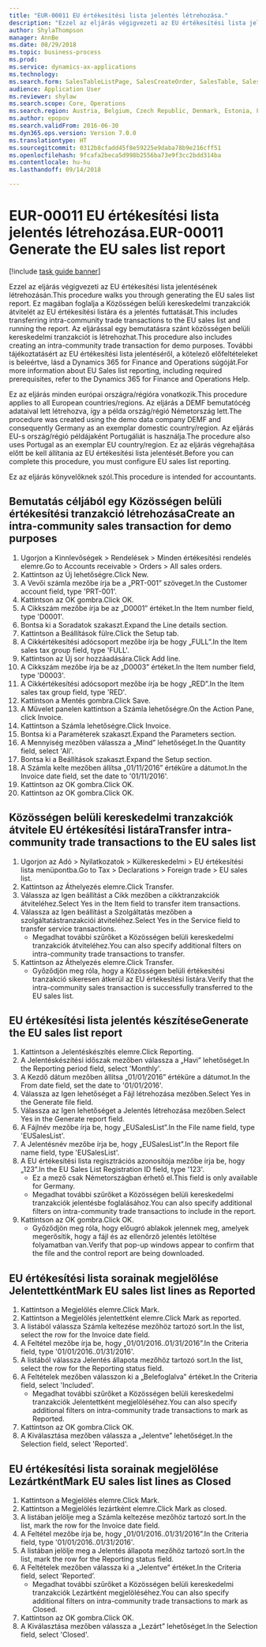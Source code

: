 ```yaml
--- 
title: "EUR-00011 EU értékesítési lista jelentés létrehozása."
description: "Ezzel az eljárás végigvezeti az EU értékesítési lista jelentésének létrehozásán."
author: ShylaThompson
manager: AnnBe
ms.date: 08/29/2018
ms.topic: business-process
ms.prod: 
ms.service: dynamics-ax-applications
ms.technology: 
ms.search.form: SalesTableListPage, SalesCreateOrder, SalesTable, SalesEditLines,  EUSalesList, EUSalesListSelection, SysQueryForm, SysLookup
audience: Application User
ms.reviewer: shylaw
ms.search.scope: Core, Operations
ms.search.region: Austria, Belgium, Czech Republic, Denmark, Estonia, Finland, France, Germany, Hungary, Ireland, Italy, Latvia, Lithuania, Netherlands, Poland, Spain, Sweden, United Kingdom
ms.author: epopov
ms.search.validFrom: 2016-06-30
ms.dyn365.ops.version: Version 7.0.0
ms.translationtype: HT
ms.sourcegitcommit: 0312b8cfadd45f8e59225e9daba78b9e216cff51
ms.openlocfilehash: 9fcafa2beca5d998b2556ba73e9f3cc2bdd314ba
ms.contentlocale: hu-hu
ms.lasthandoff: 09/14/2018

---
```

# <a name="eur-00011-generate-the-eu-sales-list-report"></a><span data-ttu-id="54c09-103">EUR-00011 EU értékesítési lista jelentés létrehozása.</span><span class="sxs-lookup"><span data-stu-id="54c09-103">EUR-00011 Generate the EU sales list report</span></span>

[!include [task guide banner](../../includes/task-guide-banner.md)]

<span data-ttu-id="54c09-104">Ezzel az eljárás végigvezeti az EU értékesítési lista jelentésének létrehozásán.</span><span class="sxs-lookup"><span data-stu-id="54c09-104">This procedure walks you through generating the EU sales list report.</span></span> <span data-ttu-id="54c09-105">Ez magában foglalja a Közösségen belüli kereskedelmi tranzakciók átvitelét az EU értékesítési listára és a jelentés futtatását.</span><span class="sxs-lookup"><span data-stu-id="54c09-105">This includes transferring intra-community trade transactions to the EU sales list and running the report.</span></span> <span data-ttu-id="54c09-106">Az eljárással egy bemutatásra szánt közösségen belüli kereskedelmi tranzakciót is létrehozhat.</span><span class="sxs-lookup"><span data-stu-id="54c09-106">This  procedure also includes creating an intra-community trade transaction for demo purposes.</span></span> <span data-ttu-id="54c09-107">További tájékoztatásért az EU értékesítési lista jelentéséről, a kötelező előfeltételeket is beleértve, lásd a Dynamics 365 for Finance and Operations súgóját.</span><span class="sxs-lookup"><span data-stu-id="54c09-107">For more information about EU Sales list reporting, including required prerequisites, refer to the Dynamics 365 for Finance and Operations Help.</span></span>

<span data-ttu-id="54c09-108">Ez az eljárás minden európai országra/régióra vonatkozik.</span><span class="sxs-lookup"><span data-stu-id="54c09-108">This procedure applies to all European countries/regions.</span></span> <span data-ttu-id="54c09-109">Az eljárás a DEMF bemutatócég adataival lett létrehozva, így a példa ország/régió Németország lett.</span><span class="sxs-lookup"><span data-stu-id="54c09-109">The procedure was created using the demo data company DEMF and consequently Germany as an exemplar domestic country/region.</span></span> <span data-ttu-id="54c09-110">Az eljárás EU-s ország/régió példájaként Portugáliát is használja.</span><span class="sxs-lookup"><span data-stu-id="54c09-110">The procedure also uses Portugal as an exemplar EU country/region.</span></span> <span data-ttu-id="54c09-111">Ez az eljárás végrehajtása előtt be kell állítania az EU értékesítési lista jelentését.</span><span class="sxs-lookup"><span data-stu-id="54c09-111">Before you can complete this procedure, you must configure EU sales list reporting.</span></span>

<span data-ttu-id="54c09-112">Ez az eljárás könyvelőknek szól.</span><span class="sxs-lookup"><span data-stu-id="54c09-112">This procedure is intended for accountants.</span></span>


## <a name="create-an-intra-community-sales-transaction-for-demo-purposes"></a><span data-ttu-id="54c09-113">Bemutatás céljából egy Közösségen belüli értékesítési tranzakció létrehozása</span><span class="sxs-lookup"><span data-stu-id="54c09-113">Create an intra-community sales transaction for demo purposes</span></span>
1. <span data-ttu-id="54c09-114">Ugorjon a Kinnlevőségek > Rendelések > Minden értékesítési rendelés elemre.</span><span class="sxs-lookup"><span data-stu-id="54c09-114">Go to Accounts receivable > Orders > All sales orders.</span></span>
2. <span data-ttu-id="54c09-115">Kattintson az Új lehetőségre.</span><span class="sxs-lookup"><span data-stu-id="54c09-115">Click New.</span></span>
3. <span data-ttu-id="54c09-116">A Vevői számla mezőbe írja be a „PRT-001” szöveget.</span><span class="sxs-lookup"><span data-stu-id="54c09-116">In the Customer account field, type 'PRT-001'.</span></span>
4. <span data-ttu-id="54c09-117">Kattintson az OK gombra.</span><span class="sxs-lookup"><span data-stu-id="54c09-117">Click OK.</span></span>
5. <span data-ttu-id="54c09-118">A Cikkszám mezőbe írja be az „D0001” értéket.</span><span class="sxs-lookup"><span data-stu-id="54c09-118">In the Item number field, type 'D0001'.</span></span>
6. <span data-ttu-id="54c09-119">Bontsa ki a Soradatok szakaszt.</span><span class="sxs-lookup"><span data-stu-id="54c09-119">Expand the Line details section.</span></span>
7. <span data-ttu-id="54c09-120">Kattintson a Beállítások fülre.</span><span class="sxs-lookup"><span data-stu-id="54c09-120">Click the Setup tab.</span></span>
8. <span data-ttu-id="54c09-121">A Cikkértékesítési adócsoport mezőbe írja be hogy „FULL”.</span><span class="sxs-lookup"><span data-stu-id="54c09-121">In the Item sales tax group field, type 'FULL'.</span></span>
9. <span data-ttu-id="54c09-122">Kattintson az Új sor hozzáadására.</span><span class="sxs-lookup"><span data-stu-id="54c09-122">Click Add line.</span></span>
10. <span data-ttu-id="54c09-123">A Cikkszám mezőbe írja be az „D0003” értéket.</span><span class="sxs-lookup"><span data-stu-id="54c09-123">In the Item number field, type 'D0003'.</span></span>
11. <span data-ttu-id="54c09-124">A Cikkértékesítési adócsoport mezőbe írja be hogy „RED”.</span><span class="sxs-lookup"><span data-stu-id="54c09-124">In the Item sales tax group field, type 'RED'.</span></span>
12. <span data-ttu-id="54c09-125">Kattintson a Mentés gombra.</span><span class="sxs-lookup"><span data-stu-id="54c09-125">Click Save.</span></span>
13. <span data-ttu-id="54c09-126">A Művelet panelen kattintson a Számla lehetőségre.</span><span class="sxs-lookup"><span data-stu-id="54c09-126">On the Action Pane, click Invoice.</span></span>
14. <span data-ttu-id="54c09-127">Kattintson a Számla lehetőségre.</span><span class="sxs-lookup"><span data-stu-id="54c09-127">Click Invoice.</span></span>
15. <span data-ttu-id="54c09-128">Bontsa ki a Paraméterek szakaszt.</span><span class="sxs-lookup"><span data-stu-id="54c09-128">Expand the Parameters section.</span></span>
16. <span data-ttu-id="54c09-129">A Mennyiség mezőben válassza a „Mind” lehetőséget.</span><span class="sxs-lookup"><span data-stu-id="54c09-129">In the Quantity field, select 'All'.</span></span>
17. <span data-ttu-id="54c09-130">Bontsa ki a Beállítások szakaszt.</span><span class="sxs-lookup"><span data-stu-id="54c09-130">Expand the Setup section.</span></span>
18. <span data-ttu-id="54c09-131">A Számla kelte mezőben állítsa „01/11/2016” értékűre a dátumot.</span><span class="sxs-lookup"><span data-stu-id="54c09-131">In the Invoice date field, set the date to '01/11/2016'.</span></span>
19. <span data-ttu-id="54c09-132">Kattintson az OK gombra.</span><span class="sxs-lookup"><span data-stu-id="54c09-132">Click OK.</span></span>
20. <span data-ttu-id="54c09-133">Kattintson az OK gombra.</span><span class="sxs-lookup"><span data-stu-id="54c09-133">Click OK.</span></span>

## <a name="transfer-intra-community-trade-transactions-to-the-eu-sales-list"></a><span data-ttu-id="54c09-134">Közösségen belüli kereskedelmi tranzakciók átvitele EU értékesítési listára</span><span class="sxs-lookup"><span data-stu-id="54c09-134">Transfer intra-community trade transactions to the EU sales list</span></span>
1. <span data-ttu-id="54c09-135">Ugorjon az Adó > Nyilatkozatok > Külkereskedelmi > EU értékesítési lista menüpontba.</span><span class="sxs-lookup"><span data-stu-id="54c09-135">Go to Tax > Declarations > Foreign trade > EU sales list.</span></span>
2. <span data-ttu-id="54c09-136">Kattintson az Áthelyezés elemre.</span><span class="sxs-lookup"><span data-stu-id="54c09-136">Click Transfer.</span></span>
3. <span data-ttu-id="54c09-137">Válassza az Igen beállítást a Cikk mezőben a cikktranzakciók átviteléhez.</span><span class="sxs-lookup"><span data-stu-id="54c09-137">Select Yes in the Item field to transfer item transactions.</span></span>
4. <span data-ttu-id="54c09-138">Válassza az Igen beállítást a Szolgáltatás mezőben a szolgáltatástranzakciói átviteléhez.</span><span class="sxs-lookup"><span data-stu-id="54c09-138">Select Yes in the Service field to transfer service transactions.</span></span>
    * <span data-ttu-id="54c09-139">Megadhat további szűrőket a Közösségen belüli kereskedelmi tranzakciók átviteléhez.</span><span class="sxs-lookup"><span data-stu-id="54c09-139">You can also specify additional filters on intra-community trade transactions to transfer.</span></span>  
5. <span data-ttu-id="54c09-140">Kattintson az Áthelyezés elemre.</span><span class="sxs-lookup"><span data-stu-id="54c09-140">Click Transfer.</span></span>
    * <span data-ttu-id="54c09-141">Győződjön meg róla, hogy a Közösségen belüli értékesítési tranzakció sikeresen átkerül az EU értékesítési listára.</span><span class="sxs-lookup"><span data-stu-id="54c09-141">Verify that the intra-community sales transaction is successfully transferred to the EU sales list.</span></span>  

## <a name="generate-the-eu-sales-list-report"></a><span data-ttu-id="54c09-142">EU értékesítési lista jelentés készítése</span><span class="sxs-lookup"><span data-stu-id="54c09-142">Generate the EU sales list report</span></span>
1. <span data-ttu-id="54c09-143">Kattintson a Jelentéskészítés elemre.</span><span class="sxs-lookup"><span data-stu-id="54c09-143">Click Reporting.</span></span>
2. <span data-ttu-id="54c09-144">A Jelentéskészítési időszak mezőben válassza a „Havi” lehetőséget.</span><span class="sxs-lookup"><span data-stu-id="54c09-144">In the Reporting period field, select 'Monthly'.</span></span>
3. <span data-ttu-id="54c09-145">A Kezdő dátum mezőben állítsa „01/01/2016” értékűre a dátumot.</span><span class="sxs-lookup"><span data-stu-id="54c09-145">In the From date field, set the date to '01/01/2016'.</span></span>
4. <span data-ttu-id="54c09-146">Válassza az Igen lehetőséget a Fájl létrehozása mezőben.</span><span class="sxs-lookup"><span data-stu-id="54c09-146">Select Yes in the Generate file field.</span></span>
5. <span data-ttu-id="54c09-147">Válassza az Igen lehetőséget a Jelentés létrehozása mezőben.</span><span class="sxs-lookup"><span data-stu-id="54c09-147">Select Yes in the Generate report field.</span></span>
6. <span data-ttu-id="54c09-148">A Fájlnév mezőbe írja be, hogy „EUSalesList”.</span><span class="sxs-lookup"><span data-stu-id="54c09-148">In the File name field, type 'EUSalesList'.</span></span>
7. <span data-ttu-id="54c09-149">A Jelentésnév mezőbe írja be, hogy „EUSalesList”.</span><span class="sxs-lookup"><span data-stu-id="54c09-149">In the Report file name field, type 'EUSalesList'.</span></span>
8. <span data-ttu-id="54c09-150">A EU értékesítési lista regisztrációs azonosítója mezőbe írja be, hogy „123”.</span><span class="sxs-lookup"><span data-stu-id="54c09-150">In the EU Sales List Registration ID field, type '123'.</span></span>
    * <span data-ttu-id="54c09-151">Ez a mező csak Németországban érhető el.</span><span class="sxs-lookup"><span data-stu-id="54c09-151">This field is only available for Germany.</span></span>  
    * <span data-ttu-id="54c09-152">Megadhat további szűrőket a Közösségen belüli kereskedelmi tranzakciók jelentésbe foglalásához.</span><span class="sxs-lookup"><span data-stu-id="54c09-152">You can also specify additional filters on intra-community trade transactions to include in the report.</span></span>  
9. <span data-ttu-id="54c09-153">Kattintson az OK gombra.</span><span class="sxs-lookup"><span data-stu-id="54c09-153">Click OK.</span></span>
    * <span data-ttu-id="54c09-154">Győződjön meg róla, hogy előugró ablakok jelennek meg, amelyek megerősítik, hogy a fájl és az ellenőrző jelentés letöltése folyamatban van.</span><span class="sxs-lookup"><span data-stu-id="54c09-154">Verify that pop-up windows appear to confirm that the file and the control report are being downloaded.</span></span>  

## <a name="mark-eu-sales-list-lines-as-reported"></a><span data-ttu-id="54c09-155">EU értékesítési lista sorainak megjelölése Jelentettként</span><span class="sxs-lookup"><span data-stu-id="54c09-155">Mark EU sales list lines as Reported</span></span>
1. <span data-ttu-id="54c09-156">Kattintson a Megjelölés elemre.</span><span class="sxs-lookup"><span data-stu-id="54c09-156">Click Mark.</span></span>
2. <span data-ttu-id="54c09-157">Kattintson a Megjelölés jelentettként elemre.</span><span class="sxs-lookup"><span data-stu-id="54c09-157">Click Mark as reported.</span></span>
3. <span data-ttu-id="54c09-158">A listából válassza Számla keltezése mezőhöz tartozó sort.</span><span class="sxs-lookup"><span data-stu-id="54c09-158">In the list, select the row for the Invoice date field.</span></span>
4. <span data-ttu-id="54c09-159">A Feltétel mezőbe írja be, hogy „01/01/2016..01/31/2016”.</span><span class="sxs-lookup"><span data-stu-id="54c09-159">In the Criteria field, type '01/01/2016..01/31/2016'.</span></span>
5. <span data-ttu-id="54c09-160">A listából válassza Jelentés állapota mezőhöz tartozó sort.</span><span class="sxs-lookup"><span data-stu-id="54c09-160">In the list, select the row for the Reporting status field.</span></span>
6. <span data-ttu-id="54c09-161">A Feltételek mezőben válasszon ki a „Belefoglalva” értéket.</span><span class="sxs-lookup"><span data-stu-id="54c09-161">In the Criteria field, select 'Included'.</span></span>
    * <span data-ttu-id="54c09-162">Megadhat további szűrőket a Közösségen belüli kereskedelmi tranzakciók Jelentettként megjelöléséhez.</span><span class="sxs-lookup"><span data-stu-id="54c09-162">You can also specify additional filters on intra-community trade transactions to mark as Reported.</span></span>  
7. <span data-ttu-id="54c09-163">Kattintson az OK gombra.</span><span class="sxs-lookup"><span data-stu-id="54c09-163">Click OK.</span></span>
8. <span data-ttu-id="54c09-164">A Kiválasztása mezőben válassza a „Jelentve” lehetőséget.</span><span class="sxs-lookup"><span data-stu-id="54c09-164">In the Selection field, select 'Reported'.</span></span>

## <a name="mark-eu-sales-list-lines-as-closed"></a><span data-ttu-id="54c09-165">EU értékesítési lista sorainak megjelölése Lezártként</span><span class="sxs-lookup"><span data-stu-id="54c09-165">Mark EU sales list lines as Closed</span></span>
1. <span data-ttu-id="54c09-166">Kattintson a Megjelölés elemre.</span><span class="sxs-lookup"><span data-stu-id="54c09-166">Click Mark.</span></span>
2. <span data-ttu-id="54c09-167">Kattintson a Megjelölés lezártként elemre.</span><span class="sxs-lookup"><span data-stu-id="54c09-167">Click Mark as closed.</span></span>
3. <span data-ttu-id="54c09-168">A listában jelölje meg a Számla keltezése mezőhöz tartozó sort.</span><span class="sxs-lookup"><span data-stu-id="54c09-168">In the list, mark the row for the Invoice date field.</span></span>
4. <span data-ttu-id="54c09-169">A Feltétel mezőbe írja be, hogy „01/01/2016..01/31/2016”.</span><span class="sxs-lookup"><span data-stu-id="54c09-169">In the Criteria field, type '01/01/2016..01/31/2016'.</span></span>
5. <span data-ttu-id="54c09-170">A listában jelölje meg a Jelentés állapota mezőhöz tartozó sort.</span><span class="sxs-lookup"><span data-stu-id="54c09-170">In the list, mark the row for the Reporting status field.</span></span>
6. <span data-ttu-id="54c09-171">A Feltételek mezőben válassza ki a „Jelentve” értéket.</span><span class="sxs-lookup"><span data-stu-id="54c09-171">In the Criteria field, select ‘Reported’.</span></span>
    * <span data-ttu-id="54c09-172">Megadhat további szűrőket a Közösségen belüli kereskedelmi tranzakciók Lezártként megjelöléséhez.</span><span class="sxs-lookup"><span data-stu-id="54c09-172">You can also specify additional filters on intra-community trade transactions to mark as Closed.</span></span>  
7. <span data-ttu-id="54c09-173">Kattintson az OK gombra.</span><span class="sxs-lookup"><span data-stu-id="54c09-173">Click OK.</span></span>
8. <span data-ttu-id="54c09-174">A Kiválasztása mezőben válassza a „Lezárt” lehetőséget.</span><span class="sxs-lookup"><span data-stu-id="54c09-174">In the Selection field, select 'Closed'.</span></span>


